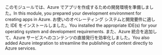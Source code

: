 <span data-ttu-id="3e685-101">このモジュールでは、Azure でアプリを作成するための開発環境を準備しました。</span><span class="sxs-lookup"><span data-stu-id="3e685-101">In this module, you prepared your development environment for creating apps in Azure.</span></span> <span data-ttu-id="3e685-102">お使いのオペレーティング システムと開発要件に適した IDE をインストールしました。</span><span class="sxs-lookup"><span data-stu-id="3e685-102">You installed the appropriate IDE(s) for your operating system and development requirements.</span></span> <span data-ttu-id="3e685-103">また、Azure 統合を追加して、Azure サービスへのコンテンツの直接発行を効率化しました。</span><span class="sxs-lookup"><span data-stu-id="3e685-103">You also added Azure integration to streamline the publishing of content directly to Azure services.</span></span>
